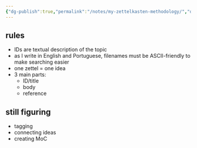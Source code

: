 ```yaml
---
{"dg-publish":true,"permalink":"/notes/my-zettelkasten-methodology/","dgHomeLink":true,"dgPassFrontmatter":false,"dgShowBacklinks":true,"dgShowLocalGraph":false}
---
```


## rules

- IDs are textual description of the topic
- as I write in English and Portuguese, filenames must be ASCII-friendly to make searching easier
- one zettel = one idea
- 3 main parts:
    - ID/title
    - body
    - reference


## still figuring

- tagging
- connecting ideas
- creating MoC